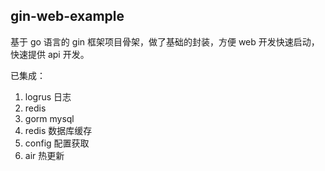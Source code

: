 ## gin-web-example

基于 go 语言的 gin 框架项目骨架，做了基础的封装，方便 web 开发快速启动，快速提供 api 开发。

已集成：
1. logrus 日志
2. redis
3. gorm mysql
4. redis 数据库缓存
5. config 配置获取
6. air 热更新